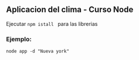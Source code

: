 ## Aplicacion del clima - Curso Node



Ejecutar ```npm istall ``` para las librerias

### Ejemplo:

```
node app -d "Nueva york"
```